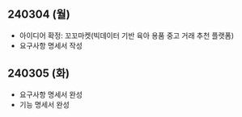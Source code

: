 ## 240304 (월)
- 아이디어 확정: 꼬꼬마켓(빅데이터 기반 육아 용품 중고 거래 추천 플랫폼)
- 요구사항 명세서 작성

## 240305 (화)
- 요구사항 명세서 완성
- 기능 명세서 완성
